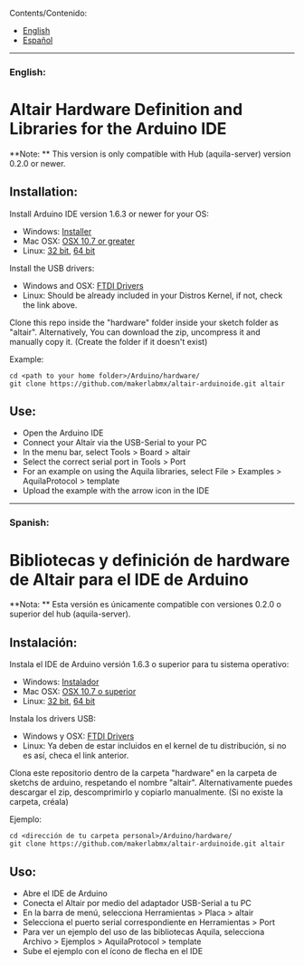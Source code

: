 Contents/Contenido:
- [English](#user-content-english)
- [Español](#user-content-spanish)

* * *

### English:
# Altair Hardware Definition and Libraries for the Arduino IDE

**Note: ** This version is only compatible with Hub (aquila-server) version 0.2.0 or newer.

## Installation:

Install Arduino IDE version 1.6.3 or newer for your OS:
- Windows: [Installer](http://arduino.cc/download_handler.php?f=/arduino-1.6.3-windows.exe)
- Mac OSX: [OSX 10.7 or greater](http://arduino.cc/download_handler.php?f=/arduino-1.6.3-macosx.zip)
- Linux: [32 bit](http://arduino.cc/download_handler.php?f=/arduino-1.6.3-linux32.tar.xz), [64 bit](http://arduino.cc/download_handler.php?f=/arduino-1.6.3-linux64.tar.xz)

Install the USB drivers:
- Windows and OSX: [FTDI Drivers](http://www.ftdichip.com/Drivers/VCP.htm)
- Linux: Should be already included in your Distros Kernel, if not, check the link above.

Clone this repo inside the "hardware" folder inside your sketch folder as "altair".
Alternatively, You can download the zip, uncompress it and manually copy it.
(Create the folder if it doesn't exist)

Example:
```
cd <path to your home folder>/Arduino/hardware/
git clone https://github.com/makerlabmx/altair-arduinoide.git altair
```

## Use:

- Open the Arduino IDE
- Connect your Altair via the USB-Serial to your PC
- In the menu bar, select Tools > Board > altair
- Select the correct serial port in Tools > Port
- For an example on using the Aquila libraries, select File > Examples > AquilaProtocol > template
- Upload the example with the arrow icon in the IDE

* * *

### Spanish:
# Bibliotecas y definición de hardware de Altair para el IDE de Arduino

**Nota: ** Esta versión es únicamente compatible con versiones 0.2.0 o superior del hub (aquila-server).

## Instalación:

Instala el IDE de Arduino versión 1.6.3 o superior para tu sistema operativo:
- Windows: [Instalador](http://arduino.cc/download_handler.php?f=/arduino-1.6.3-windows.exe)
- Mac OSX: [OSX 10.7 o superior](http://arduino.cc/download_handler.php?f=/arduino-1.6.3-macosx.zip)
- Linux: [32 bit](http://arduino.cc/download_handler.php?f=/arduino-1.6.3-linux32.tar.xz), [64 bit](http://arduino.cc/download_handler.php?f=/arduino-1.6.3-linux64.tar.xz)

Instala los drivers USB:
- Windows y OSX: [FTDI Drivers](http://www.ftdichip.com/Drivers/VCP.htm)
- Linux: Ya deben de estar incluidos en el kernel de tu distribución, si no es así, checa el link anterior.

Clona este repositorio dentro de la carpeta "hardware" en la carpeta de sketchs de arduino, respetando el nombre "altair".
Alternativamente puedes descargar el zip, descomprimirlo y copiarlo manualmente.
(Si no existe la carpeta, créala)

Ejemplo:
```
cd <dirección de tu carpeta personal>/Arduino/hardware/
git clone https://github.com/makerlabmx/altair-arduinoide.git altair
```

## Uso:

- Abre el IDE de Arduino
- Conecta el Altair por medio del adaptador USB-Serial a tu PC
- En la barra de menú, selecciona Herramientas > Placa > altair
- Selecciona el puerto serial correspondiente en Herramientas > Port
- Para ver un ejemplo del uso de las bibliotecas Aquila, selecciona Archivo > Ejemplos > AquilaProtocol > template
- Sube el ejemplo con el ícono de flecha en el IDE
